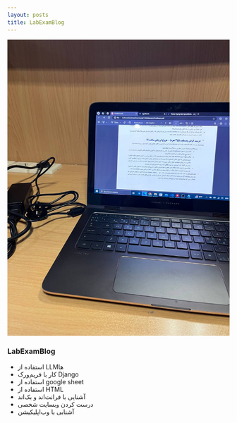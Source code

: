 ```yaml
---
layout: posts
title: LabExamBlog
---
```


![labexam image](/assets/img/labexam.jpg)

### LabExamBlog

- استفاده از LLMها 
- کار با فریم‌ورک Django
- استفاده از google sheet
- استفاده از HTML
- آشنایی با فرانت‌اند و بک‌اند
- درست کردن وبسایت شخصی
- آشنایی با وب‌اپلیکیشن

